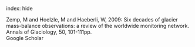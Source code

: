 index: hide

<div class="Citation">

  <div class="Citation-body">
    <div class="Citation-text">Zemp, M and Hoelzle, M and Haeberli, W, 2009: Six decades of glacier mass-balance observations: a review of the worldwide monitoring network. <span class="Article-journal">Annals of Glaciology, </span><span class="Article-volume">50, </span>101-111pp.</div>
    <div class="Citation-links">
      <div class="CitationLink" data-href="https://scholar.google.com/scholar?q=Six+decades+of+glacier+mass-balance+observations%3A+a+review+of+the+worldwide+monitoring+network">
        <div class="CitationLink-icon CitationLink-Scholar"></div>
        <div class="CitationLink-text">Google Scholar</div>
      </div>
    </div>
  </div>
</div>


<div class="Citation-copy">

</div>